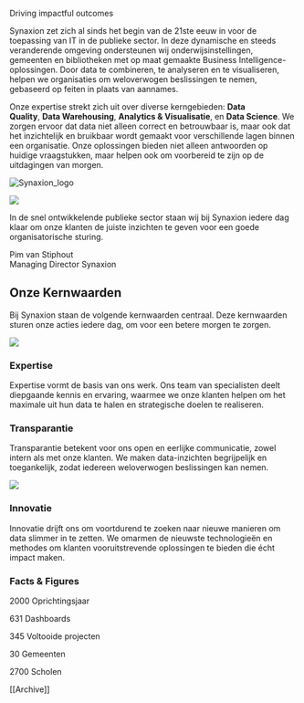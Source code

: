 Driving impactful outcomes

Synaxion zet zich al sinds het begin van de 21ste eeuw in voor de toepassing van IT in de publieke sector. In deze dynamische en steeds veranderende omgeving ondersteunen wij onderwijsinstellingen, gemeenten en bibliotheken met op maat gemaakte Business Intelligence-oplossingen. Door data te combineren, te analyseren en te visualiseren, helpen we organisaties om weloverwogen beslissingen te nemen, gebaseerd op feiten in plaats van aannames.

Onze expertise strekt zich uit over diverse kerngebieden: **Data Quality**, **Data Warehousing**, **Analytics & Visualisatie**, en **Data Science**. We zorgen ervoor dat data niet alleen correct en betrouwbaar is, maar ook dat het inzichtelijk en bruikbaar wordt gemaakt voor verschillende lagen binnen een organisatie. Onze oplossingen bieden niet alleen antwoorden op huidige vraagstukken, maar helpen ook om voorbereid te zijn op de uitdagingen van morgen.

![Synaxion_logo](https://synaxion.com/wp-content/uploads/2024/10/Synaxion_Logo_Tagline_Bar.png)

![](https://synaxion.com/wp-content/uploads/2024/10/unnamed-file.png)

In de snel ontwikkelende publieke sector staan wij bij Synaxion iedere dag klaar om onze klanten de juiste inzichten te geven voor een goede organisatorische sturing.

Pim van Stiphout  
Managing Director Synaxion

## **Onze Kernwaarden**

Bij Synaxion staan de volgende kernwaarden centraal. Deze kernwaarden sturen onze acties iedere dag, om voor een betere morgen te zorgen.

![](https://synaxion.com/wp-content/uploads/2024/10/6323_3-2-scaled-1.jpg)

### **Expertise**

Expertise vormt de basis van ons werk. Ons team van specialisten deelt diepgaande kennis en ervaring, waarmee we onze klanten helpen om het maximale uit hun data te halen en strategische doelen te realiseren.

### **Transparantie**

Transparantie betekent voor ons open en eerlijke communicatie, zowel intern als met onze klanten. We maken data-inzichten begrijpelijk en toegankelijk, zodat iedereen weloverwogen beslissingen kan nemen.

![](https://synaxion.com/wp-content/uploads/2024/10/4871_16-9-scaled.png)

### **Innovatie**

Innovatie drijft ons om voortdurend te zoeken naar nieuwe manieren om data slimmer in te zetten. We omarmen de nieuwste technologieën en methodes om klanten vooruitstrevende oplossingen te bieden die écht impact maken.

### **Facts & Figures**

2000
Oprichtingsjaar

631
Dashboards

345
Voltooide projecten

30
Gemeenten

2700
Scholen

 [[Archive]] 
